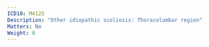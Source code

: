 ```yaml
---
ICD10: M4125
Description: "Other idiopathic scoliosis: Thoracolumbar region"
Matters: No
Weight: 0
---
```

